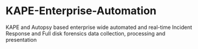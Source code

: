 # KAPE-Enterprise-Automation
KAPE and Autopsy based enterprise wide automated and real-time Incident Response and Full disk forensics data collection, processing and presentation
